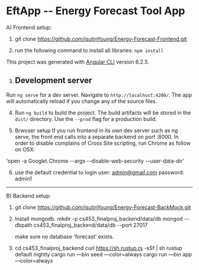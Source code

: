 # EftApp -- Energy Forecast Tool App

A) Frontend setup:

  1) git clone https://github.com/jsutinYoung/Energy-Forecast-Frontend.git

  2) run the following command to install all libraries:
  `npm install`

  This project was generated with [Angular CLI](https://github.com/angular/angular-cli) version 6.2.5.

  3) ## Development server

  Run `ng serve` for a dev server. Navigate to `http://localhost:4200/`. The app will automatically reload if you change any of the source files.

  4) Run `ng build` to build the project. The build artifacts will be stored in the `dist/` directory. Use the `--prod` flag for a production build.


  5) Brwoser setup
  If you run frontend in its own dev server such as ng serve, the front end calls into a separate backend on port :8000.
  In order to disable complains of Cross Site scripting, run Chrome as follow on OSX:

  'open -a Google\ Chrome --args --disable-web-security --user-data-dir'

  6) use the default credential to login
    user: admin@gmail.com
    password: admin1
---------------------------------------------------------------------------------------------------------------

B) Backend setup:

 1) git clone https://github.com/jsutinYoung/Energy-Forecast-BackMock.git

 2) Install mongodb.
    mkdir -p cs453_finalproj_backend/data/db 
    mongod --dbpath cs453_finalproj_backend/data/db --port 27017

    make sure no database 'forecast' exists.

 3) cd cs453_finalproj_backend
    curl https://sh.rustup.rs -sSf | sh
    rustup default nightly
    cargo run —bin seed —color=always
    cargo run —bin app —color=always









